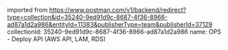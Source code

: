 imported from https://www.postman.com/v1/backend/redirect?type=collection&id=35240-9ed91d9c-8687-4f36-8966-ad87a1d2a986&entityId=11383&publisherType=team&publisherId=37129
collectionId: 35240-9ed91d9c-8687-4f36-8966-ad87a1d2a986
name: OPS - Deploy API (AWS API, LAM, RDS)